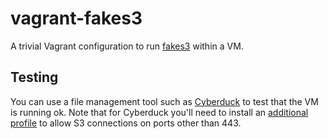 # vagrant-fakes3

A trivial Vagrant configuration to run [fakes3](https://github.com/jubos/fake-s3) within a VM.

## Testing

You can use a file management tool such as [Cyberduck](https://cyberduck.io) to test that the VM is running ok. Note that for Cyberduck you'll need to install an [additional profile](https://trac.cyberduck.io/wiki/help/en/howto/s3) to allow S3 connections on ports other than 443.

